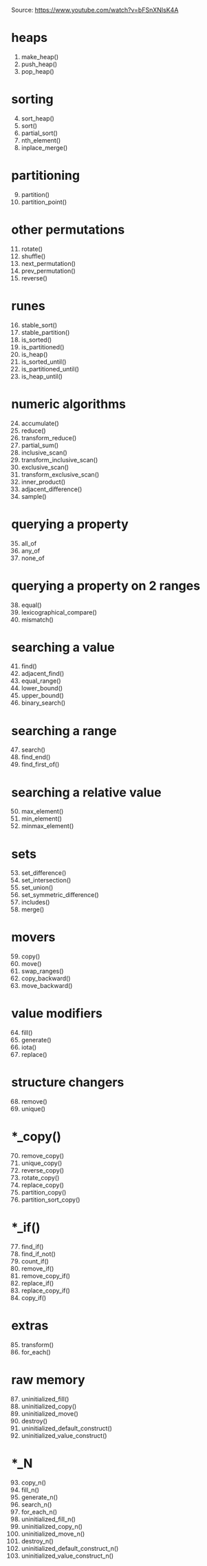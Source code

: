 Source: https://www.youtube.com/watch?v=bFSnXNIsK4A
# heaps
1. make_heap()
2. push_heap()
3. pop_heap()

# sorting
4. sort_heap()
5. sort()
6. partial_sort()
7. nth_element()
8. inplace_merge()

# partitioning
9. partition()
10. partition_point()

# other permutations
11. rotate()
12. shuffle()
13. next_permutation()
14. prev_permutation()
15. reverse()

# runes
16. stable_sort()
17. stable_partition()
18. is_sorted()
19. is_partitioned()
20. is_heap()
21. is_sorted_until()
22. is_partitioned_until()
23. is_heap_until()

# numeric algorithms
24. accumulate()
25. reduce()
26. transform_reduce()
27. partial_sum()
28. inclusive_scan()
29. transform_inclusive_scan()
30. exclusive_scan()
31. transform_exclusive_scan()
32. inner_product()
33. adjacent_difference()
34. sample()

# querying a property
35. all_of
36. any_of
37. none_of

# querying a property on 2 ranges
38. equal()
39. lexicographical_compare()
40. mismatch()

# searching a value
41. find()
42. adjacent_find()
43. equal_range()
44. lower_bound()
45. upper_bound()
46. binary_search()

# searching a range
47. search()
48. find_end()
49. find_first_of()

# searching a relative value
50. max_element()
51. min_element()
52. minmax_element()

# sets
53. set_difference()
54. set_intersection()
55. set_union()
56. set_symmetric_difference()
57. includes()
58. merge()

# movers
59. copy()
60. move()
61. swap_ranges()
62. copy_backward()
63. move_backward()

# value modifiers
64. fill()
65. generate()
66. iota()
67. replace()

# structure changers
68. remove()
69. unique()

# *_copy()
70. remove_copy()
71. unique_copy()
72. reverse_copy()
73. rotate_copy()
74. replace_copy()
75. partition_copy()
76. partition_sort_copy()

# *_if()
77. find_if()
78. find_if_not()
79. count_if()
80. remove_if()
81. remove_copy_if()
82. replace_if()
83. replace_copy_if()
84. copy_if()

# extras
85. transform()
86. for_each()

# raw memory
87. uninitialized_fill()
88. uninitialized_copy()
89. uninitialized_move()
90. destroy()
91. uninitialized_default_construct()
92. uninitialized_value_construct()

# *_N
93. copy_n()
94. fill_n()
95. generate_n()
96. search_n()
97. for_each_n()
98. uninitialized_fill_n()
99. uninitialized_copy_n()
100. uninitialized_move_n()
101. destroy_n()
102. uninitialized_default_construct_n()
103. uninitialized_value_construct_n()
